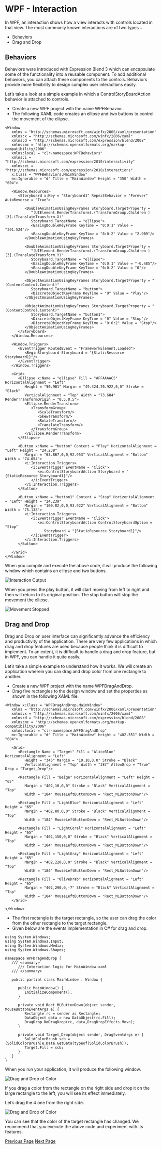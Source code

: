 # WPF - Interaction
In WPF, an interaction shows how a view interacts with controls located in that view. The most commonly known interactions are of two types −

   * Behaviors
   * Drag and Drop

## Behaviors
Behaviors were introduced with Expression Blend 3 which can encapsulate some of the functionality into a reusable component. To add additional behaviors, you can attach these components to the controls. Behaviors provide more flexibility to design complex user interactions easily.

Let’s take a look at a simple example in which a ControlStoryBoardAction behavior is attached to controls.

   * Create a new WPF project with the name WPFBehavior.
   * The following XAML code creates an ellipse and two buttons to control the movement of the ellipse.

```
<Window 
   xmlns = "http://schemas.microsoft.com/winfx/2006/xaml/presentation" 
   xmlns:x = "http://schemas.microsoft.com/winfx/2006/xaml" 
   xmlns:d = "http://schemas.microsoft.com/expression/blend/2008" 
   xmlns:mc = "http://schemas.openxmlformats.org/markup-compatibility/2006" 
   xmlns:local = "clr-namespace:WPFBehaviors" 
   xmlns:i = "http://schemas.microsoft.com/expression/2010/interactivity" 
   xmlns:ei = "http://schemas.microsoft.com/expression/2010/interactions" 
   x:Class = "WPFBehaviors.MainWindow" 
   mc:Ignorable = "d" Title = "MainWindow" Height = "350" Width = "604">
	
   <Window.Resources> 
      <Storyboard x:Key = "Storyboard1" RepeatBehavior = "Forever" AutoReverse = "True"> 
		
         <DoubleAnimationUsingKeyFrames Storyboard.TargetProperty =
            "(UIElement.RenderTransform).(TransformGroup.Children )[3].(TranslateTransform.X)"
            Storyboard.TargetName = "ellipse"> 
            <EasingDoubleKeyFrame KeyTime = "0:0:1" Value = "301.524"/> 
            <EasingDoubleKeyFrame KeyTime = "0:0:2" Value = "2.909"/> 
         </DoubleAnimationUsingKeyFrames>
			
         <DoubleAnimationUsingKeyFrames Storyboard.TargetProperty = 
            "(UIElement.RenderTransform).(TransformGroup.Children )[3].(TranslateTransform.Y)"
            Storyboard.TargetName = "ellipse"> 
            <EasingDoubleKeyFrame KeyTime = "0:0:1" Value = "-0.485"/> 
            <EasingDoubleKeyFrame KeyTime = "0:0:2" Value = "0"/> 
         </DoubleAnimationUsingKeyFrames> 
			
         <ObjectAnimationUsingKeyFrames Storyboard.TargetProperty = "(ContentControl.Content)"
            Storyboard.TargetName = "button"> 
            <DiscreteObjectKeyFrame KeyTime = "0" Value = "Play"/> 
         </ObjectAnimationUsingKeyFrames>
			
         <ObjectAnimationUsingKeyFrames Storyboard.TargetProperty = "(ContentControl.Content)"
            Storyboard.TargetName = "button1"> 
            <DiscreteObjectKeyFrame KeyTime = "0" Value = "Stop"/> 
            <DiscreteObjectKeyFrame KeyTime = "0:0:2" Value = "Stop"/> 
         </ObjectAnimationUsingKeyFrames> 
      </Storyboard> 
   </Window.Resources> 
	
   <Window.Triggers> 
      <EventTrigger RoutedEvent = "FrameworkElement.Loaded"> 
         <BeginStoryboard Storyboard = "{StaticResource Storyboard1}"/> 
      </EventTrigger> 
   </Window.Triggers> 
	
   <Grid> 
      <Ellipse x:Name = "ellipse" Fill = "#FFAAAAC5" HorizontalAlignment = "Left"
         Height = "50.901" Margin = "49.324,70.922,0,0" Stroke = "Black"
         VerticalAlignment = "Top" Width = "73.684" RenderTransformOrigin = "0.5,0.5"> 
         <Ellipse.RenderTransform> 
            <TransformGroup> 
               <ScaleTransform/> 
               <SkewTransform/> 
               <RotateTransform/> 
               <TranslateTransform/> 
            </TransformGroup> 
         </Ellipse.RenderTransform> 
      </Ellipse>
		
      <Button x:Name = "button" Content = "Play" HorizontalAlignment = "Left" Height = "24.238"
         Margin = "63.867,0,0,92.953" VerticalAlignment = "Bottom" Width = "74.654"> 
         <i:Interaction.Triggers> 
            <i:EventTrigger EventName = "Click"> 
               <ei:ControlStoryboardAction Storyboard = "{StaticResource Storyboard1}"/> 
            </i:EventTrigger> 
         </i:Interaction.Triggers> 
      </Button>
		
      <Button x:Name = "button1" Content = "Stop" HorizontalAlignment = "Left" Height = "24.239"
         Margin = "160.82,0,0,93.922" VerticalAlignment = "Bottom" Width = "75.138"> 
         <i:Interaction.Triggers> 
            <i:EventTrigger EventName = "Click"> 
               <ei:ControlStoryboardAction ControlStoryboardOption = "Stop"
                  Storyboard = "{StaticResource Storyboard1}"/> 
            </i:EventTrigger> 
         </i:Interaction.Triggers> 
      </Button> 
		
   </Grid> 
</Window>
```
When you compile and execute the above code, it will produce the following window which contains an ellipse and two buttons.

![Interaction Output](../wpf/images/interaction_output1.jpg)

When you press the play button, it will start moving from left to right and then will return to its original position. The stop button will stop the movement the ellipse.

![Movement Stopped](../wpf/images/interaction_output2.jpg)

## Drag and Drop
Drag and Drop on user interface can significantly advance the efficiency and productivity of the application. There are very few applications in which drag and drop features are used because people think it is difficult to implement. To an extent, it is difficult to handle a drag and drop feature, but in WPF, you can handle it quite easily.

Let’s take a simple example to understand how it works. We will create an application wherein you can drag and drop color from one rectangle to another.

   * Create a new WPF project with the name WPFDragAndDrop.
   * Drag five rectangles to the design window and set the properties as shown in the following XAML file.

```
<Window x:Class = "WPFDragAndDrop.MainWindow" 
   xmlns = "http://schemas.microsoft.com/winfx/2006/xaml/presentation" 
   xmlns:x = "http://schemas.microsoft.com/winfx/2006/xaml" 
   xmlns:d = "http://schemas.microsoft.com/expression/blend/2008" 
   xmlns:mc = "http://schemas.openxmlformats.org/markup-compatibility/2006" 
   xmlns:local = "clr-namespace:WPFDragAndDrop" 
   mc:Ignorable = "d" Title = "MainWindow" Height = "402.551" Width = "604"> 
	
   <Grid> 
      <Rectangle Name = "Target" Fill = "AliceBlue" HorizontalAlignment = "Left"  
         Height = "345" Margin = "10,10,0,0" Stroke = "Black"  
         VerticalAlignment = "Top" Width = "387" AllowDrop = "True" Drop = "Target_Drop"/> 
			
      <Rectangle Fill = "Beige" HorizontalAlignment = "Left" Height = "65"  
         Margin = "402,10,0,0" Stroke = "Black" VerticalAlignment = "Top"  
         Width = "184" MouseLeftButtonDown = "Rect_MLButtonDown"/> 
			
      <Rectangle Fill = "LightBlue" HorizontalAlignment = "Left" Height = "65"  
         Margin = "402,80,0,0" Stroke = "Black" VerticalAlignment = "Top"  
         Width = "184" MouseLeftButtonDown = "Rect_MLButtonDown"/> 
			
      <Rectangle Fill = "LightCoral" HorizontalAlignment = "Left" Height = "65"  
         Margin = "402,150,0,0" Stroke = "Black" VerticalAlignment = "Top"  
         Width = "184" MouseLeftButtonDown = "Rect_MLButtonDown"/> 
			
      <Rectangle Fill = "LightGray" HorizontalAlignment = "Left" Height = "65"  
         Margin = "402,220,0,0" Stroke = "Black" VerticalAlignment = "Top"  
         Width = "184" MouseLeftButtonDown = "Rect_MLButtonDown"/> 
			
      <Rectangle Fill = "OliveDrab" HorizontalAlignment = "Left" Height = "65"  
         Margin = "402,290,0,-7" Stroke = "Black" VerticalAlignment = "Top"  
         Width = "184" MouseLeftButtonDown = "Rect_MLButtonDown"/>  
   </Grid> 
	
</Window>
```
   * The first rectangle is the target rectangle, so the user can drag the color from the other rectangle to the target rectangle.
   * Given below are the events implementation in C# for drag and drop.

```
using System.Windows; 
using System.Windows.Input; 
using System.Windows.Media; 
using System.Windows.Shapes; 
 
namespace WPFDragAndDrop { 
   /// <summary> 
      /// Interaction logic for MainWindow.xaml 
   /// </summary> 
	
   public partial class MainWindow : Window { 
	
      public MainWindow() { 
         InitializeComponent(); 
      }  
		
      private void Rect_MLButtonDown(object sender, MouseButtonEventArgs e) { 
         Rectangle rc = sender as Rectangle; 
         DataObject data = new DataObject(rc.Fill); 
         DragDrop.DoDragDrop(rc, data,DragDropEffects.Move); 
      }  
		
      private void Target_Drop(object sender, DragEventArgs e) { 
         SolidColorBrush scb = (SolidColorBrush)e.Data.GetData(typeof(SolidColorBrush)); 
         Target.Fill = scb; 
      } 
   } 
}
```
When you run your application, it will produce the following window.

![Drag and Drop of Color](../wpf/images/drag_and_drop_output1.jpg)

If you drag a color from the rectangle on the right side and drop it on the large rectangle to the left, you will see its effect immediately.

Let’s drag the 4 one from the right side.

![Drag and Drop of Color](../wpf/images/drag_and_drop_output2.jpg)

You can see that the color of the target rectangle has changed. We recommend that you execute the above code and experiment with its features.


[Previous Page](../wpf/wpf_localization.md) [Next Page](../wpf/wpf_2d_graphics.md) 
